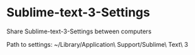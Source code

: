 Sublime-text-3-Settings
=======================

Share Sublime-text-3-Settings between computers

Path to settings:
~/Library/Application\ Support/Sublime\ Text\ 3
